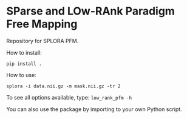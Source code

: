 # SParse and LOw-RAnk Paradigm Free Mapping

Repository for SPLORA PFM.

How to install:

`pip install .`

How to use:

`splora -i data.nii.gz -m mask.nii.gz -tr 2`

To see all options available, type: `low_rank_pfm -h`

You can also use the package by importing to your own Python script.
